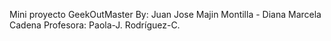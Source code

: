 Mini proyecto GeekOutMaster 
By: Juan Jose Majin Montilla - Diana Marcela Cadena 
Profesora: Paola-J. Rodríguez-C.
